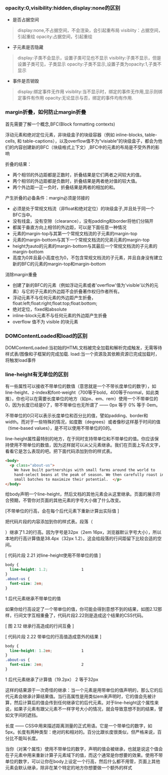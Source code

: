### opacity:0,visibility:hidden,display:none的区别

- 是否占据空间
> display:none,不占据空间，不会渲染，会引起重布局
> visiblity：占据空间，引起重绘
> opacity:占据空间，引起重绘
- 子元素是否隐藏
> display:子类不会显示，设置子类可见也不显示
> visiblity:子类不显示，但是设置子类可见，子类显示
> opacity:子类不显示,设置子类为opacity:1,子类不显示
- 事件是否销毁
> display:绑定事件无作用
> visiblity:当不显示时，绑定的事件无作用,显示则绑定事件有作用
> opacity:无论显示与否，绑定的事件均有作用.

### margin折叠，如何防止margin折叠

首先需要了解一个概念,BFC(Block formatting contexts)

浮动元素和绝对定位元素，非块级盒子的块级容器（例如 inline-blocks, table-cells, 和 table-captions），以及overflow值不为“visiable”的块级盒子，都会为他们的内容创建新的BFC（块级格式上下文）,BFC中的元素的布局是不受外界的影响

折叠的结果：
- 两个相邻的外边距都是正数时，折叠结果是它们两者之间较大的值。
- 两个相邻的外边距都是负数时，折叠结果是两者绝对值的较大值。
- 两个外边距一正一负时，折叠结果是两者的相加的和。


产生折叠的必备条件：margin必须是邻接的

- 必须是处于常规文档流（非float和绝对定位）的块级盒子,并且处于同一个BFC当中。
- 没有线盒，没有空隙（clearance），没有padding和border将他们分隔开
- 都属于垂直方向上相邻的外边距，可以是下面任意一种情况
- 元素的margin-top与其第一个常规文档流的子元素的margin-top
- 元素的margin-bottom与其下一个常规文档流的兄弟元素的margin-top
- height为auto的元素的margin-bottom与其最后一个常规文档流的子元素的margin-bottom
- 高度为0并且最小高度也为0，不包含常规文档流的子元素，并且自身没有建立新的BFC的元素的margin-top和margin-bottom


消除margin重叠
- 创建了新的BFC的元素（例如浮动元素或者'overflow'值为'visible'以外的元素）与它的子元素的外边距不会折叠著作权归作者所有。
- 浮动元素不与任何元素的外边距产生折叠，float:left;float:right;float:top;float:bottom;
- 绝对定位，fixed和absolute 
- inline-block元素不与任何元素的外边距产生折叠
- overflow 值不为 visible 的块元素

### DOMContentLoaded和load的区别

DOMContentLoaded:当初始的HTML文档被完全加载和解析完成触发，无需等待样式表/图像和子框架的完成加载.
load:当一个资源及其依赖资源已完成加载时，将触发load事件

###  line-height有无单位的区别

有一些属性可以接收不带单位的数值（意思就是一个不带长度单位的数字），如line-height、z-index和font-weight（700等于bold，400等于normal，如此类推）。你也可以在需要长度单位的地方（如px、em、rem）使用一个不带单位的0，因为长度已经是0了，带不带单位也无所谓了 —— 0px 等于 0% 等于 0em。

不带单位的0只可以表示长度单位和百分比的值，譬如padding、border和width。而对于一些特殊的情况，如度数（degrees）或者像秒这样基于时间的值（time-based values），是不可以使用不带单位的0的。

line-height属性最特别的地方，在于同时支持带单位和不带单位的值。你应该保持使用不带单位的数值，因为这样就可以从父元素继承。我们在页面上写点文字，看看它是怎么表现的吧。把下面代码添加到你的样式表。

```html
<body>
  <p class="about-us">
    We have built partnerships with small farms around the world to
    hand-select beans at the peak of season. We then carefully roast in
    small batches to maximize their potential.  </p>
</body>
```
给body声明一个line-height，然后文档的其他元素会从这里继承。页面的展示符合预期，不管你对页面的其他元素的字号大小做了什么改变。

[不带单位的行高，会在每个后代元素下重新计算出实际值 ]


把代码片段的内容添加到你的样式表。段落（<p>）继承了1.2的行高。因为字号是32px（2em 16px，浏览器默认字号大小），所以本地的行高计算值是38.4px（32px 1.2）。这会给段落的行间距留下比较合适的空间。

[ 代码片段 2.21 对line-height使用不带单位的值 ]
```css
body {
  line-height: 1.2;               1
}
.about-us {
  font-size: 2em;
}
```
1 后代元素继承不带单位的值

如果你给行高设定了一个带单位的值，你可能会得到意想不到的结果，如图2.12那样，行间文字互相重叠了，代码片段2.22则是造成这个结果的CSS代码。

[ 图 2.12 继承行高造成的行间互叠 ]


[ 代码片段 2.22 带单位的行高值造成意外的结果 ]
```css
body {
  line-height: 1.2em;             1
}
.about-us {
  font-size: 2em;                 2
}
```
1 后代元素继承了计算值（19.2px）
2 等于32px

这样的结果源于一次奇怪的继承：当一个元素是用带单位的值声明的，那么它的后代元素会继承计算结果值。当行高属性是用类似em来声明时，它的值会先被计算，然后计算后的值会传到任何继承它的后代元素。对于line-height这个属性来说，如果子元素有跟父元素不一样字号大小的情况，就会导致意想不到的结果，譬如文字间的遮挡。

长度 —— CSS中用来描述距离测量的正式用语。它是一个带单位的数字，如5px。长度有两种类型：绝对的和相对的。百分比跟长度很类似，但严格来说，百分比不能叫长度。

当你（对某个属性）使用不带单位的数字，声明的值会被继承，也就是说这个值会在子元素中用来重新计算子元素域下的值，而这个通常是你想要的效果。使用不带单位的数字，可以让你在body上设定一个行高，然后什么都不用管，页面上其他元素会默认继承，除非在某个特定的地方你想要做一个额外的样式



